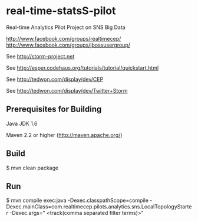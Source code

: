 real-time-statsS-pilot
======================

Real-time Analytics Pilot Project on SNS Big Data

http://www.facebook.com/groups/realtimecep/
http://www.facebook.com/groups/jbossusergroup/

See http://storm-project.net

See http://esper.codehaus.org/tutorials/tutorial/quickstart.html

See http://tedwon.com/display/dev/CEP

See http://tedwon.com/display/dev/Twitter+Storm


Prerequisites for Building
-------------------

Java JDK 1.6

Maven 2.2 or higher (http://maven.apache.org/)



Build
-------------------

$ mvn clean package



Run
-------------------

$ mvn compile exec:java -Dexec.classpathScope=compile -Dexec.mainClass=com.realtimecep.pilots.analytics.sns.LocalTopologyStarter -Dexec.args="<twitter id> <twitter pwd> <track(comma separated filter terms)>"